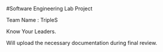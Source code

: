 #Software Engineering Lab Project

Team Name : TripleS

Know Your Leaders.

Will upload the necessary documentation during final review.
